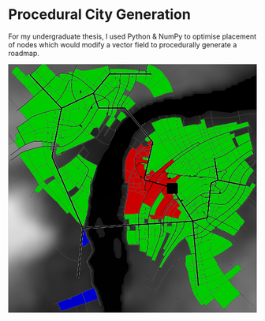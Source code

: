 # Procedural City Generation

For my undergraduate thesis, I used Python & NumPy to optimise placement of nodes which would modify a vector field to procedurally generate a roadmap.

![](../../assets/img/proceduralCities.png)